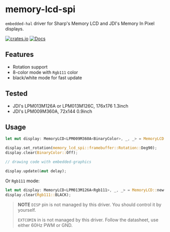 # memory-lcd-spi

`embedded-hal` driver for Sharp's Memory LCD and JDI's Memory In Pixel displays.

[![crates.io](https://img.shields.io/crates/v/memory-lcd-spi.svg)](https://crates.io/crates/memory-lcd-spi)
[![Docs](https://docs.rs/memory-lcd-spi/badge.svg)](https://docs.rs/memory-lcd-spi)

## Features

- Rotation support
- 8-color mode with `Rgb111` color
- black/white mode for fast update

## Tested

- JDI's LPM013M126A or LPM013M126C, 176x176 1.3inch
- JDI's LPM009M360A, 72x144 0.9inch

## Usage

```rust
let mut display: MemoryLCD<LPM009M360A<BinaryColor>, _, _> = MemoryLCD::new(spi, cs);

display.set_rotation(memory_lcd_spi::framebuffer::Rotation::Deg90);
display.clear(BinaryColor::Off);

// drawing code with embedded-graphics

display.update(&mut delay);
```

Or `Rgb111` mode:

```rust
let mut display: MemoryLCD<LPM013M126A<Rgb111>, _, _> = MemoryLCD::new(spi, cs);
display.clear(Rgb111::BLACK);
```

> **NOTE**
> `DISP` pin is not managed by this driver. You should control it by yourself.
>
> `EXTCOMIN` in is not managed by this driver. Follow the datasheet, use either 60Hz PWM or GND.
